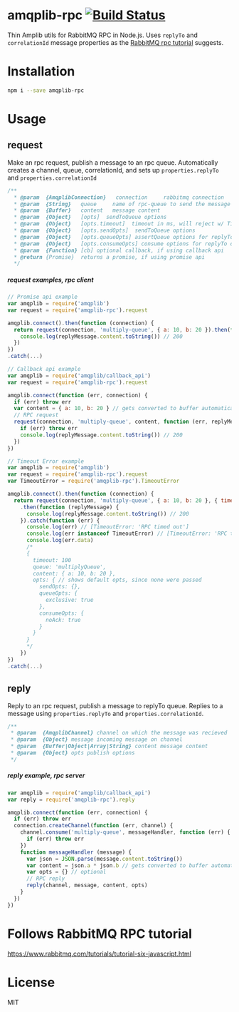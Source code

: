 # amqplib-rpc [![Build Status](https://travis-ci.org/tjmehta/amqplib-rpc.svg?branch=master)](https://travis-ci.org/tjmehta/amqplib-rpc)
Thin Amplib utils for RabbitMQ RPC in Node.js. Uses `replyTo` and `correlationId` message properties as the [RabbitMQ rpc tutorial](https://www.rabbitmq.com/tutorials/tutorial-six-javascript.html) suggests.

# Installation
```bash
npm i --save amqplib-rpc
```

# Usage
## request
Make an rpc request, publish a message to an rpc queue. Automatically creates a channel, queue, correlationId, and sets up `properties.replyTo` and `properties.correlationId`
```js
/**
  * @param  {AmqplibConnection}   connection     rabbitmq connection
  * @param  {String}   queue     name of rpc-queue to send the message to
  * @param  {Buffer}   content   message content
  * @param  {Object}   [opts]  sendToQueue options
  * @param  {Object}   [opts.timeout]  timeout in ms, will reject w/ TimeoutError, default: undefined (no timeout)
  * @param  {Object}   [opts.sendOpts]  sendToQueue options
  * @param  {Object}   [opts.queueOpts] assertQueue options for replyTo queue, queueOpts.exclusive defaults to true
  * @param  {Object}   [opts.consumeOpts] consume options for replyTo queue, consumeOpts defaults to true
  * @param  {Function} [cb] optional callback, if using callback api
  * @return {Promise}  returns a promise, if using promise api
  */
```
##### request examples, rpc client
```js
// Promise api example
var amqplib = require('amqplib')
var request = require('amqplib-rpc').request

amqplib.connect().then(function (connection) {
  return request(connection, 'multiply-queue', { a: 10, b: 20 }).then(function (replyMessage) {
    console.log(replyMessage.content.toString()) // 200
  })
})
.catch(...)

// Callback api example
var amqplib = require('amqplib/callback_api')
var request = require('amqplib-rpc').request

amqplib.connect(function (err, connection) {
  if (err) throw err
  var content = { a: 10, b: 20 } // gets converted to buffer automatically
  // RPC request
  request(connection, 'multiply-queue', content, function (err, replyMessage) {
    if (err) throw err
    console.log(replyMessage.content.toString()) // 200
  })
})

// Timeout Error example
var amqplib = require('amqplib')
var request = require('amqplib-rpc').request
var TimeoutError = require('amqplib-rpc').TimeoutError

amqplib.connect().then(function (connection) {
  return request(connection, 'multiply-queue', { a: 10, b: 20 }, { timeout: 100 })
    .then(function (replyMessage) {
      console.log(replyMessage.content.toString()) // 200
    }).catch(function (err) {
      console.log(err) // [TimeoutError: 'RPC timed out']
      console.log(err instanceof TimeoutError) // [TimeoutError: 'RPC timed out']
      console.log(err.data)
      /*
      {
        timeout: 100
        queue: 'multiplyQueue',
        content: { a: 10, b: 20 },
        opts: { // shows default opts, since none were passed
          sendOpts: {},
          queueOpts: {
            exclusive: true
          },
          consumeOpts: {
            noAck: true
          }
        }
      }
      */
    })
})
.catch(...)
```

## reply
Reply to an rpc request, publish a message to replyTo queue. Replies to a message using `properties.replyTo` and `properties.correlationId`.
```js
/**
 * @param  {AmqplibChannel} channel on which the message was recieved
 * @param  {Object} message incoming message on channel
 * @param  {Buffer|Object|Array|String} content message content
 * @param  {Object} opts publish options
 */
```
##### reply example, rpc server
```js
var amqplib = require('amqplib/callback_api')
var reply = require('amqplib-rpc').reply

amqplib.connect(function (err, connection) {
  if (err) throw err
  connection.createChannel(function (err, channel) {
    channel.consume('multiply-queue', messageHandler, function (err) {
      if (err) throw err
    })
    function messageHandler (message) {
      var json = JSON.parse(message.content.toString())
      var content = json.a * json.b // gets converted to buffer automatically
      var opts = {} // optional
      // RPC reply
      reply(channel, message, content, opts)
    }
  })
})
```


# Follows RabbitMQ RPC tutorial
https://www.rabbitmq.com/tutorials/tutorial-six-javascript.html

# License
MIT